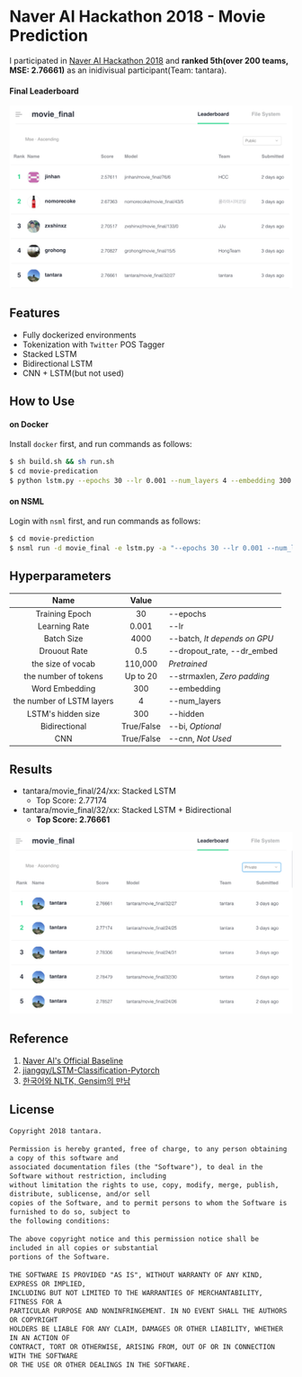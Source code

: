 # Naver AI Hackathon 2018 - Movie Prediction

I participated in [Naver AI Hackathon 2018](https://github.com/naver/ai-hackathon-2018) and **ranked 5th(over 200 teams, MSE: 2.76661)** as an inidivisual participant(Team: tantara).

#### Final Leaderboard

![learderboard](docs/learderboard.png)



## Features

- Fully dockerized environments
- Tokenization with `Twitter` POS Tagger
- Stacked LSTM
- Bidirectional LSTM
- CNN + LSTM(but not used)





## How to Use

#### on Docker

Install `docker` first, and run commands as follows:

```bash
$ sh build.sh && sh run.sh
$ cd movie-predication
$ python lstm.py --epochs 30 --lr 0.001 --num_layers 4 --embedding 300 --hidden_dim 500 --batch 4000 --dr_embed 0.5
```



#### on NSML

Login with `nsml` first, and run commands as follows:

````bash
$ cd movie-prediction
$ nsml run -d movie_final -e lstm.py -a "--epochs 30 --lr 0.001 --num_layers 4 --embedding 300 --hidden_dim 500 --batch 4000 --dr_embed 0.5"
````



## Hyperparameters

|           Name            |   Value    |                            |
| :-----------------------: | :--------: | -------------------------- |
|      Training Epoch       |     30     | --epochs                   |
|       Learning Rate       |   0.001    | --lr                       |
|        Batch Size         |    4000    | --batch, *It depends on GPU* |
|       Drouout Rate        |    0.5     | --dropout_rate, --dr_embed   |
|     the size of vocab     |  110,000   | *Pretrained*               |
|   the number of tokens    |  Up to 20  | --strmaxlen, *Zero padding* |
|      Word Embedding       |    300     | --embedding                 |
| the number of LSTM layers |     4      | --num_layers                |
|    LSTM's hidden size     |    300     | --hidden                    |
|       Bidirectional       | True/False | --bi, *Optional*            |
|            CNN            | True/False | --cnn, *Not Used*           |

## Results

* tantara/movie_final/24/xx: Stacked LSTM
  * Top Score: 2.77174
* tantara/movie_final/32/xx: Stacked LSTM + Bidirectional
  * **Top Score: 2.76661**

![results](docs/results.png)

## Reference

1. [Naver AI's Official Baseline](https://github.com/naver/ai-hackathon-2018/tree/master/missions/examples/movie-review)
2. [jiangqy/LSTM-Classification-Pytorch](https://github.com/jiangqy/LSTM-Classification-Pytorch)
3. [한국어와 NLTK, Gensim의 만남](https://www.slideshare.net/lucypark/nltk-gensim)

## License

```
Copyright 2018 tantara.

Permission is hereby granted, free of charge, to any person obtaining a copy of this software and
associated documentation files (the "Software"), to deal in the Software without restriction, including
without limitation the rights to use, copy, modify, merge, publish, distribute, sublicense, and/or sell
copies of the Software, and to permit persons to whom the Software is furnished to do so, subject to
the following conditions:

The above copyright notice and this permission notice shall be included in all copies or substantial
portions of the Software.

THE SOFTWARE IS PROVIDED "AS IS", WITHOUT WARRANTY OF ANY KIND, EXPRESS OR IMPLIED,
INCLUDING BUT NOT LIMITED TO THE WARRANTIES OF MERCHANTABILITY, FITNESS FOR A
PARTICULAR PURPOSE AND NONINFRINGEMENT. IN NO EVENT SHALL THE AUTHORS OR COPYRIGHT
HOLDERS BE LIABLE FOR ANY CLAIM, DAMAGES OR OTHER LIABILITY, WHETHER IN AN ACTION OF
CONTRACT, TORT OR OTHERWISE, ARISING FROM, OUT OF OR IN CONNECTION WITH THE SOFTWARE
OR THE USE OR OTHER DEALINGS IN THE SOFTWARE.
```
